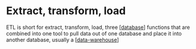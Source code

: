 # Extract, transform, load

ETL is short for extract, transform, load, three [[database]] functions that are combined into one tool to pull data out of one database and place it into another database, usually a [[data-warehouse]]

[//begin]: # "Autogenerated link references for markdown compatibility"
[data-warehouse]: data-warehouse "Data Warehouse"
[database]: database "Database"
[//end]: # "Autogenerated link references"
